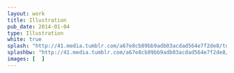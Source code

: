 ```yaml
---
layout: work
title: Illustration
pub_date: 2014-01-04
type: Illustration
white: true
splash: "http://41.media.tumblr.com/a67e8cb89bb9adb03acdad564e7f2de8/tumblr_nonrwzgj9T1s771xno1_1280.png"
splashbw: "http://41.media.tumblr.com/a67e8cb89bb9adb03acdad564e7f2de8/tumblr_nonrwzgj9T1s771xno1_1280.png"
images: [  ]
---
```


